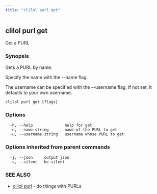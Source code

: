 ```yaml
---
title: "clilol purl get"
---
```

## clilol purl get

Get a PURL

### Synopsis

Gets a PURL by name.

Specify the name with the --name flag.

The username can be specified with the --username flag. If not set,
it defaults to your own username.

```
clilol purl get [flags]
```

### Options

```
  -h, --help              help for get
  -n, --name string       name of the PURL to get
  -u, --username string   username whose PURL to get
```

### Options inherited from parent commands

```
  -j, --json     output json
  -s, --silent   be silent
```

### SEE ALSO

* [clilol purl](clilol_purl.md)	 - do things with PURLs

